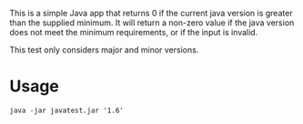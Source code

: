 This is a simple Java app that returns 0 if the current java version is greater than the supplied minimum. It
will return a non-zero value if the java version does not meet the minimum requirements, or if the input
is invalid.

This test only considers major and minor versions.

Usage
=====
```
java -jar javatest.jar '1.6'
```

